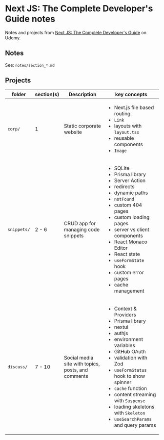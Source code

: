 # Next JS: The Complete Developer's Guide notes

Notes and projects from [Next JS: The Complete Developer's Guide](https://www.udemy.com/course/next-js-the-complete-developers-guide) on Udemy.

## Notes

See: `notes/section_*.md`

## Projects

| folder | section(s) | Description | key concepts |
| ------ | ------- | ----------- | ------------ |
| `corp/` | 1 | Static corporate website |<ul><li>Next.js file based routing</li><li>`Link`</li><li>layouts with `layout.tsx`</li><li>reusable components</li><li>`Image`</li></ul> |
| `snippets/` | 2 - 6 | CRUD app for managing code snippets | <ul><li>SQLite</li><li>Prisma library</li><li>Server Action</li><li>redirects</li><li>dynamic paths</li><li>`notFound`</li><li>custom 404 pages</li><li>custom loading pages</li><li>server vs client components</li><li>React Monaco Editor</li><li>React state</li><li>`useFormState` hook</li><li>custom error pages</li><li>cache management</li></ul> |
| `discuss/` | 7 - 10 | Social media site with topics, posts, and comments | <ul><li>Context & Providers</li><li>Prisma library</li><li>nextui</li><li>authjs</li><li>environment variables</li><li>GitHub OAuth</li><li>validation with Zod</li><li>`useFormStatus` hook to show spinner</li><li>`cache` function</li><li>content streaming with `Suspense`</li><li>loading skeletons with `Skeleton`</li><li>`useSearchParams` and query params</li></ul> |